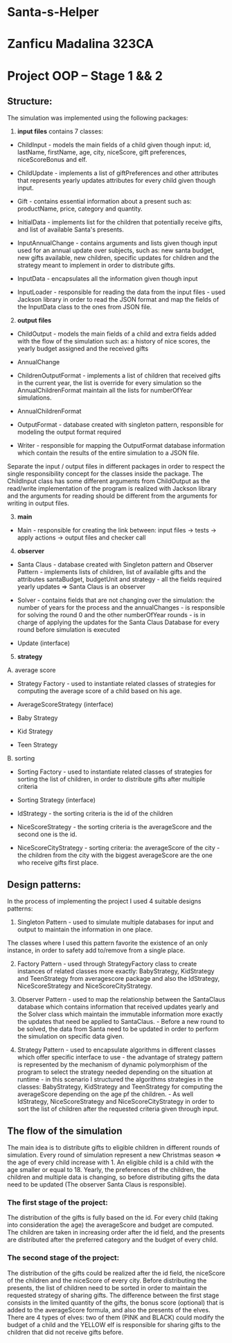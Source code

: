 # Santa-s-Helper
# Zanficu Madalina 323CA
# Project OOP – Stage 1 && 2

## Structure:
The simulation was implemented using the following packages:
1. **input files** contains 7 classes:

* ChildInput - models the main fields of a child given though input:
             id, lastName, firstName, age, city, niceScore, gift preferences,
             niceScoreBonus and elf.
   	      
* ChildUpdate - implements a list of giftPreferences and other attributes 
        that represents yearly updates attributes for every child
        given though input.
		
* Gift - contains essential information about a present such as:
         productName, price, category and quantity.
  
* InitialData - implements list for the children that potentially receive gifts,
                 and list of available Santa's presents.
		
* InputAnnualChange - contains arguments and lists given though input
                     used for an annual update over subjects, such as:
                     new santa budget, new gifts available, new children,
                     specific updates for children and the strategy meant
                     to implement in order to distribute gifts.
		      
* InputData - encapsulates all the information given though input
* InputLoader - responsible for reading the data from the input files
          - used Jackson library in order to read the JSON format
            and map the fields of the InputData class to the ones from JSON file.


2. **output files**

* ChildOutput - models the main fields of a child and extra fields added with
		 the flow of the simulation such as: a history of nice scores,
		 the yearly budget assigned and the received gifts
* AnnualChange

* ChildrenOutputFormat - implements a list of children that received gifts
			  in the current year, the list is override for every
			  simulation so the AnnualChildrenFormat maintain all
			  the lists for numberOfYear simulations.
		
* AnnualChildrenFormat

* OutputFormat - database created with singleton pattern, responsible 
		 for modeling the output format required 

* Writer - responsible for mapping the OutputFormat database information
	   which contain the results of the entire simulation to a JSON file. 

Separate the input / output files in different packages in order to respect 
the single responsibility concept for the classes inside the package. 
The ChildInput class has some different arguments from ChildOutput
as the read/write implementation of the program is realized with
Jackson library and the arguments for reading should be different
from the arguments for writing in output files.


3. **main**
* Main - responsible for creating the link between:
         input files -> tests -> apply actions -> output files and checker call

4. **observer**
* Santa Claus - database created with Singleton pattern and Observer Pattern
	      - implements lists of children, list of available gifts
	        and the attributes santaBudget, budgetUnit and strategy
	      - all the fields required yearly updates
	        => Santa Claus is an observer
	      

* Solver - contains fields that are not changing over the simulation:
           the number of years for the process and the annualChanges
         -  is responsible for solving the round 0 and the other
            numberOfYear rounds
         -  is in charge of applying the updates for the Santa Claus
           Database for every round before simulation is executed

* Update (interface)

5. **strategy**

A. average score
* Strategy Factory - used to instantiate related classes of strategies
             for computing the average score of a child based on his age.
			
* AverageScoreStrategy (interface)
* Baby Strategy
* Kid Strategy
* Teen Strategy

B. sorting
* Sorting Factory - used to instantiate related classes of strategies
                    for sorting the list of children, in order to distribute
                    gifts after multiple criteria

* Sorting Strategy (interface)
* IdStrategy - the sorting criteria is the id of the children

* NiceScoreStrategy - the sorting criteria is the averageScore
                      and the second one is the id.

* NiceScoreCityStrategy - sorting criteria: the averageScore of the city
                        - the children from the city with the biggest averageScore
                          are the one who receive gifts first place.

## Design patterns:
In the process of implementing the project I used 4 suitable designs patterns:

1. Singleton Pattern - used to simulate multiple databases for input and output
		       to maintain the information in one place.
			
The classes where I used this pattern favorite the existence of an only instance,
in order to safety add to/remove from a single place.

2. Factory Pattern - used through StrategyFactory class to create instances of
related classes more exactly: BabyStrategy, KidStrategy and TeenStrategy
from averagescore package and also the IdStrategy, NiceScoreStrategy
and NiceScoreCityStrategy.

3. Observer Pattern - used to map the relationship between the SantaClaus database 
                      which contains information that received updates yearly
                      and the Solver class which maintain the immutable information
                      more exactly the updates that need be applied to SantaClaus.
                    - Before a new round to be solved, the data from Santa need
                      to be updated in order to perform the simulation
                      on specific data given.


4. Strategy Pattern - used to encapsulate algorithms in different classes which
                      offer specific interface to use
                     - the advantage of strategy pattern is represented by the
                      mechanism of dynamic polymorphism of the program to select
                      the strategy needed depending on the situation at runtime
                    - in this scenario I structured the algorithms strategies in
                      the classes: BabyStrategy, KidStrategy and TeenStrategy for
                      computing the averageScore depending on the age pf the children.
                    - As well IdStrategy, NiceScoreStrategy and NiceScoreCityStrategy
                      in order to sort the list of children after the requested criteria
                      given through input.
		
## The flow of the simulation
The main idea is to distribute gifts to eligible children in different
rounds of simulation. Every round of simulation represent a new Christmas
season => the age of every child increase with 1.
An eligible child is a child with the age smaller or equal to 18.
Yearly, the preferences of the children, the children and multiple data
is changing, so before distributing gifts the data need to be updated
(The observer Santa Claus is responsible).

### The first stage of the project:
The distribution of the gifts is fully based on the id.
For every child (taking into consideration the age) the averageScore and budget
are computed. The children are taken in increasing order after the id field,
and the presents are distributed after the preferred category and the budget
of every child.

### The second stage of the project:
The distribution of the gifts could be realized after the id field,
the niceScore of the children and the niceScore of every city.
Before distributing the presents, the list of children need to be sorted
in order to maintain the requested strategy of sharing gifts.
The difference between the first stage consists in the limited quantity
of the gifts, the bonus score (optional) that is added to the averageScore
formula, and also the presents of the elves.
There are 4 types of elves: two of them (PINK and BLACK) could modify
the budget of a child and the YELLOW elf is responsible for sharing gifts
to the children that did not receive gifts before.


